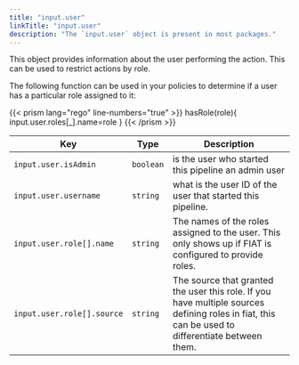 ```yaml
---
title: "input.user"
linkTitle: "input.user"
description: "The `input.user` object is present in most packages."
---
```


This object provides information about the user performing the action. This can be used to restrict actions by role.

The following function can be used in your policies to determine if a user has a particular role assigned to it:

{{< prism lang="rego" line-numbers="true" >}}
hasRole(role){
    input.user.roles[_].name=role
}
{{< /prism >}}

| Key                        | Type      | Description                                                                                                                                      |
| -------------------------- | --------- | ------------------------------------------------------------------------------------------------------------------------------------------------ |
| `input.user.isAdmin`       | `boolean` | is the user who started this pipeline an admin user                                                                                              |
| `input.user.username`      | `string`  | what is the user ID of the user that started this pipeline.                                                                                      |
| `input.user.role[].name`   | `string`  | The names of the roles assigned to the user. This only shows up if FIAT is configured to provide roles.                                          |
| `input.user.role[].source` | `string`  | The source that granted the user this role. If you have multiple sources defining roles in fiat, this can be used to differentiate between them. |